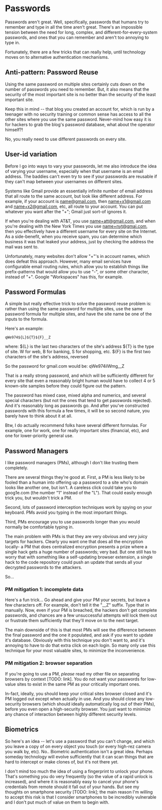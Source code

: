 # Passwords

Passwords aren't great.  Well, specifically, passwords that humans try to
remember and type in all the time aren't great.  There's an impossible tension
between the need for long, complex, and different-for-every-system passwords,
and ones that you can remember and aren't too annoying to type in.

Fortunately, there are a few tricks that can really help, until technology
moves on to alternative authentication mechanisms.


## Anti-pattern:  Password Reuse

Using the same password on multiple sites certainly cuts down on the number of
passwords you need to remember.  But, it also means that the security of the
most important site is no better than the security of the least important
site.

Keep this in mind -- that blog you created an account for, which is run by a
teenager with no security training or common sense has access to all the other
sites where you use the same password.  Never-mind how easy it is for hackers
to grab the blog's password database, what about the operator himself?!

No, you really need to use different passwords on every site.


## User-id variation

Before I go into ways to vary your passwords, let me also introduce the idea
of varying your username, especially when that username is an email address.
The baddies can't even try to see if your passwords are reusable if they can't
map between your usernames on different sites.

Systems like Gmail provide an essentially infinite number of email address
that all route to the same account, but look like different address.  For
example, if your account is name@gmail.com, then name+x1@gmail.com and
name+x2@gmail.com, etc, all route to your account.  You can put whatever you
want after the "+"; Gmail just sort-of ignores it.

If when you're dealing with AT&T, you use name+att@gmail.com, and when you're
dealing with the New York Times you use name+nyt@gmai.com, then you
effectively have a different username for every site on the Internet.  As a
side-benefit, when you receive spam, you can determine which business it was
that leaked your address, just by checking the address the mail was sent to.

Unfortunately, many websites don't allow "+"'s in account names, which does
defeat this approach.  However, many email services have configurable email
routing rules, which allow you to establish things like prefix-patterns that
would allow you to use "-", or some other character, instead of "+".  Google
"Workspaces" has this, for example.


## Password Formulas

A simple but really effective trick to solve the password reuse problem is:
rather than using the same password for multiple sites, use the same password
formula for multiple sites, and have the site name be one of the inputs to the
formula.

Here's an example:

    qWe974${L}${T}${F}__Z

where:
    ${L} is the last two characters of the site's address
    ${T} is the type of site.  W for web, B for banking, S for shopping, etc.
    ${F} is the first two characters of the site's address, reversed

So the password for gmail.com would be:   qWe974ilWmg__Z

That is a really strong password, and which will be sufficiently different for
every site that even a reasonably bright human would have to collect 4 or 5
known-site samples before they could figure out the pattern.

The password has mixed case, mixed alpha and numerics, and several special
characters (but not the ones that tend to get passwords rejected).  And it's
reasonably long as passwords go.  And after you've constructed passwords with
this formula a few times, it will be so second nature, you barely have to
think about it at all.

Btw, I do actually recommend folks have several different formulas.  For
example, one for work, one for really important sites (financial, etc), and
one for lower-priority general use.


## Password Managers

I like password managers (PMs), although I don't like trusting them
completely.

There are several things they're good at.  First, a PM is less likely to be
fooled than a human into offering up a password to a site who's domain looks
like another one, but isn't.  A careless click could take you to goog1e.com
(the number "1" instead of the "L").  That could easily enough trick you, but
wouldn't trick a PM.

Second, lots of password interception techniques work by spying on your
keyboard.  PMs avoid you typing in the most important things.

Third, PMs encourage you to use passwords longer than you would normally be
comfortable typing in.

The main problem with PMs is that they are very obvious and very juicy targets
for hackers.  Clearly you want one that does all the encryption locally- a PM
that does centralized encryption presents a prize where a single hack gets a
huge number of passwords; very bad.  But one still has to worry that with
something like a self-updating browser extension, a single hack to the code
repository could push an update that sends all your decrypted passwords to the
attackers.

So...

### PM mitigation 1: incomplete data

Here's a fun trick...  Go ahead and give your PM your secrets, but leave a few
characters off.  For example, don't tell it the "__Z" suffix.  Type that in
manually.  Now, even if your PM is breached, the hackers don't get complete
passwords, and chances are a few unsuccessful attempts will lock them out or
frustrate them sufficiently that they'll move on to the next target.

The main downside of this is that most PMs will see the difference between the
final password and the one it populated, and ask if you want to update it's
database.  Obviously with this technique you don't want to, and it's annoying
to have to do that extra click on each login.  So many only use this technique
for your most valuable sites, to minimize the inconvenience.


### PM mitigation 2: browser separation

If you're going to use a PM, *please* read my other file on separating
browsers by context [TODO: link].  You do not want your passwords for
low-value sites to exist in the same PM as your critically important ones.

In-fact, ideally, you should keep your critical sites browser closed and it's
PM logged out except when actually in use.  And you should close any
low-security browsers (which should ideally automatically log out of their
PMs), before you even open a high-security browser.  You just want to minimize
any chance of interaction between highly different security levels.


## Biometrics

So here's an idea -- let's use a password that you can't change, and which you
leave a copy of on every object you touch (or every high-rez camera you walk
by, etc).  No..  Biometric authentication isn't a great idea.  Perhaps someday
technology will evolve sufficiently that it can scan things that are hard to
intercept or make clones of, but it's not there yet.

I don't mind too much the idea of using a fingerprint to unlock your phone.
That's something you do very frequently (so the value of a rapid unlock is
increased), and where it is reasonably easy to cancel your phone's credentials
from remote should it fall out of your hands.  But see my thoughts on
smartphone security [TODO: link]; the main reason I'm willing to accept this
risk is that I consider smartphones to be incredibly vulnerable and I don't
put much of value on them to begin with.
